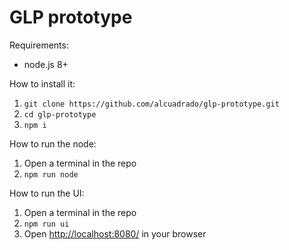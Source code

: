# GLP prototype

Requirements:

* node.js 8+

How to install it:

1. `git clone https://github.com/alcuadrado/glp-prototype.git`
1. `cd glp-prototype`
1. `npm i`

How to run the node:

1. Open a terminal in the repo
1. `npm run node`

How to run the UI:

1. Open a terminal in the repo
1. `npm run ui`
1. Open [http://localhost:8080/](http://localhost:8080/) in your browser